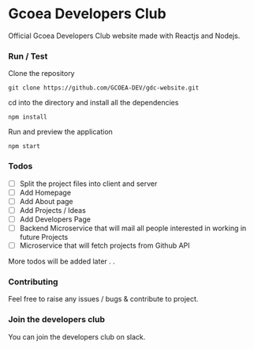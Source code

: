 # Gcoea Developers Club
Official Gcoea Developers Club website made with Reactjs and Nodejs.  

### Run / Test
Clone the repository
```
git clone https://github.com/GCOEA-DEV/gdc-website.git
```
cd into the directory and install all the dependencies
```
npm install

``` 
Run and preview the application
```
npm start
```

### Todos
- [ ] Split the project files into client and server
- [ ] Add Homepage
- [ ] Add About page
- [ ] Add Projects / Ideas
- [ ] Add Developers Page 
- [ ] Backend Microservice that will mail all people interested in working in future Projects 
- [ ] Microservice that will fetch projects from Github API

More todos will be added later . . 

### Contributing
Feel free to raise any issues / bugs & contribute to project.

### Join the developers club
You can join the developers club on slack.
